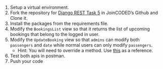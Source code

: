 1. Setup a virtual environment.
2. Fork the repository for [Django REST Task 5](https://github.com/JoinCODED/REST_task_05/) in JoinCODED’s Github and Clone it.
3. Install the packages from the requirements file.
4. Modify the `BookingsList` view so that it returns the list of upcoming bookings that belong to the logged in user.
5. Modify the `UpdateBooking` view so that `admins` can modify both `passengers` and `date` while normal users can only modify `passengers`.
   * Hint: You will need to override a method. Use [this](http://www.cdrf.co/3.1/rest_framework.generics/RetrieveUpdateAPIView.html) as a reference.
6. Test both apis in postman.
7. Push your code
